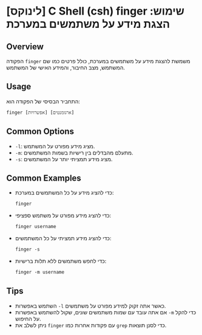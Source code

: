 # [לינוקס] C Shell (csh) finger שימוש: הצגת מידע על משתמשים במערכת

## Overview
הפקודה `finger` משמשת להצגת מידע על משתמשים במערכת, כולל פרטים כמו שם המשתמש, מצב החיבור, והמידע האישי של המשתמש.

## Usage
התחביר הבסיסי של הפקודה הוא:

```
finger [אפשרויות] [ארגומנטים]
```

## Common Options
- `-l`: מציג מידע מפורט על המשתמש.
- `-m`: מתעלם מהבדלים בין רישיות בשמות המשתמשים.
- `-s`: מציג מידע תמציתי יותר על המשתמשים.

## Common Examples
- כדי להציג מידע על כל המשתמשים במערכת:
  ```csh
  finger
  ```

- כדי להציג מידע מפורט על משתמש ספציפי:
  ```csh
  finger username
  ```

- כדי להציג מידע תמציתי על כל המשתמשים:
  ```csh
  finger -s
  ```

- כדי לחפש משתמשים ללא תלות ברישיות:
  ```csh
  finger -m username
  ```

## Tips
- השתמש באפשרות `-l` כאשר אתה זקוק למידע מפורט על משתמשים.
- אם אתה עובד עם שמות משתמשים שונים, שקול להשתמש באפשרות `-m` כדי להקל על החיפוש.
- ניתן לשלב את `finger` עם פקודות אחרות כמו `grep` כדי לסנן תוצאות.